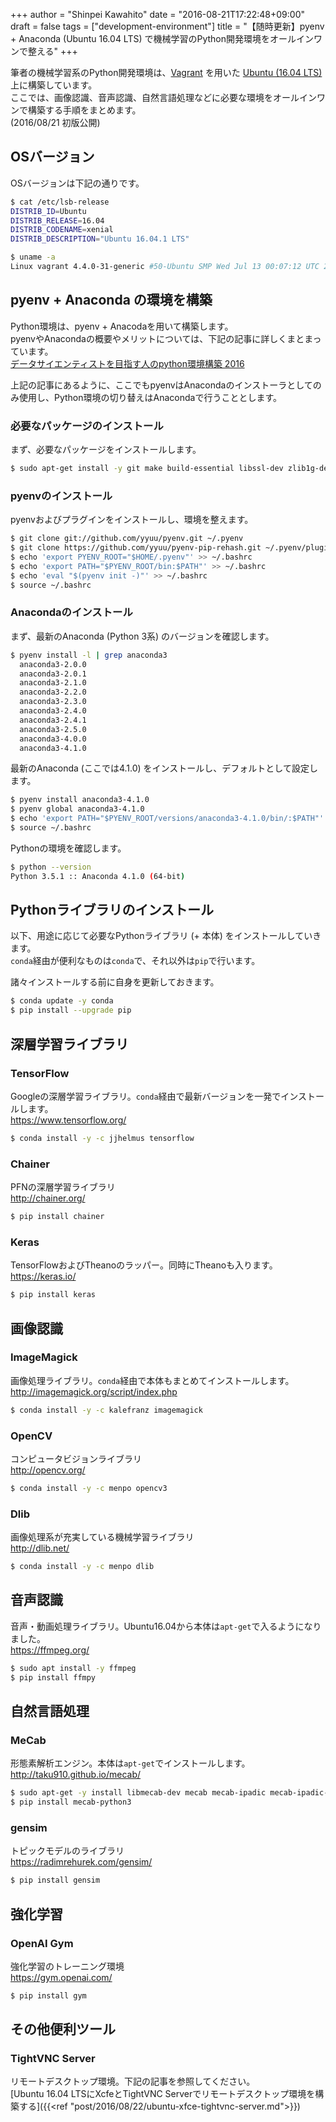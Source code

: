 +++
author = "Shinpei Kawahito"
date = "2016-08-21T17:22:48+09:00"
draft = false
tags = ["development-environment"]
title = "【随時更新】pyenv + Anaconda (Ubuntu 16.04 LTS) で機械学習のPython開発環境をオールインワンで整える"
+++

筆者の機械学習系のPython開発環境は、[Vagrant](https://www.vagrantup.com/) を用いた [Ubuntu (16.04 LTS)](https://atlas.hashicorp.com/bento/boxes/ubuntu-16.04) 上に構築しています。  
ここでは、画像認識、音声認識、自然言語処理などに必要な環境をオールインワンで構築する手順をまとめます。  
(2016/08/21 初版公開)

## OSバージョン
OSバージョンは下記の通りです。  
```sh
$ cat /etc/lsb-release
DISTRIB_ID=Ubuntu
DISTRIB_RELEASE=16.04
DISTRIB_CODENAME=xenial
DISTRIB_DESCRIPTION="Ubuntu 16.04.1 LTS"
```
```sh
$ uname -a
Linux vagrant 4.4.0-31-generic #50-Ubuntu SMP Wed Jul 13 00:07:12 UTC 2016 x86_64 x86_64 x86_64 GNU/Linux
```

## pyenv + Anaconda の環境を構築
Python環境は、pyenv + Anacodaを用いて構築します。  
pyenvやAnacondaの概要やメリットについては、下記の記事に詳しくまとまっています。  
[データサイエンティストを目指す人のpython環境構築 2016](http://qiita.com/y__sama/items/5b62d31cb7e6ed50f02c)

上記の記事にあるように、ここでもpyenvはAnacondaのインストーラとしてのみ使用し、Python環境の切り替えはAnacondaで行うこととします。

### 必要なパッケージのインストール
まず、必要なパッケージをインストールします。
```sh
$ sudo apt-get install -y git make build-essential libssl-dev zlib1g-dev libbz2-dev libreadline-dev libsqlite3-dev wget curl llvm libncurses5-dev libncursesw5-dev
```

### pyenvのインストール
pyenvおよびプラグインをインストールし、環境を整えます。
```sh
$ git clone git://github.com/yyuu/pyenv.git ~/.pyenv
$ git clone https://github.com/yyuu/pyenv-pip-rehash.git ~/.pyenv/plugins/pyenv-pip-rehash
$ echo 'export PYENV_ROOT="$HOME/.pyenv"' >> ~/.bashrc
$ echo 'export PATH="$PYENV_ROOT/bin:$PATH"' >> ~/.bashrc
$ echo 'eval "$(pyenv init -)"' >> ~/.bashrc
$ source ~/.bashrc
```

### Anacondaのインストール
まず、最新のAnaconda (Python 3系) のバージョンを確認します。
```sh
$ pyenv install -l | grep anaconda3
  anaconda3-2.0.0
  anaconda3-2.0.1
  anaconda3-2.1.0
  anaconda3-2.2.0
  anaconda3-2.3.0
  anaconda3-2.4.0
  anaconda3-2.4.1
  anaconda3-2.5.0
  anaconda3-4.0.0
  anaconda3-4.1.0
```

最新のAnaconda (ここでは4.1.0) をインストールし、デフォルトとして設定します。
```sh
$ pyenv install anaconda3-4.1.0
$ pyenv global anaconda3-4.1.0
$ echo 'export PATH="$PYENV_ROOT/versions/anaconda3-4.1.0/bin/:$PATH"' >> ~/.bashrc
$ source ~/.bashrc
```

Pythonの環境を確認します。
```sh
$ python --version
Python 3.5.1 :: Anaconda 4.1.0 (64-bit)
```

## Pythonライブラリのインストール
以下、用途に応じて必要なPythonライブラリ (+ 本体) をインストールしていきます。  
``conda``経由が便利なものは``conda``で、それ以外は``pip``で行います。

諸々インストールする前に自身を更新しておきます。
```sh
$ conda update -y conda
$ pip install --upgrade pip
```

## 深層学習ライブラリ
### TensorFlow
Googleの深層学習ライブラリ。``conda``経由で最新バージョンを一発でインストールします。  
https://www.tensorflow.org/

```sh
$ conda install -y -c jjhelmus tensorflow
```

### Chainer
PFNの深層学習ライブラリ  
http://chainer.org/
```sh
$ pip install chainer
```

### Keras
TensorFlowおよびTheanoのラッパー。同時にTheanoも入ります。  
https://keras.io/

```sh
$ pip install keras
```

## 画像認識
### ImageMagick
画像処理ライブラリ。``conda``経由で本体もまとめてインストールします。  
http://imagemagick.org/script/index.php

```sh
$ conda install -y -c kalefranz imagemagick
```
### OpenCV
コンピュータビジョンライブラリ  
http://opencv.org/

```sh
$ conda install -y -c menpo opencv3
```
### Dlib
画像処理系が充実している機械学習ライブラリ  
http://dlib.net/
```sh
$ conda install -y -c menpo dlib
```

## 音声認識
音声・動画処理ライブラリ。Ubuntu16.04から本体は``apt-get``で入るようになりました。  
https://ffmpeg.org/

```sh
$ sudo apt install -y ffmpeg
$ pip install ffmpy
```

## 自然言語処理
### MeCab
形態素解析エンジン。本体は``apt-get``でインストールします。  
http://taku910.github.io/mecab/

```sh
$ sudo apt-get -y install libmecab-dev mecab mecab-ipadic mecab-ipadic-utf8
$ pip install mecab-python3
```
### gensim
トピックモデルのライブラリ  
https://radimrehurek.com/gensim/

```sh
$ pip install gensim
```

## 強化学習
### OpenAI Gym
強化学習のトレーニング環境  
https://gym.openai.com/
```sh
$ pip install gym
```

## その他便利ツール
### TightVNC Server
リモートデスクトップ環境。下記の記事を参照してください。  
[Ubuntu 16.04 LTSにXcfeとTightVNC Serverでリモートデスクトップ環境を構築する]({{<ref "post/2016/08/22/ubuntu-xfce-tightvnc-server.md">}})
